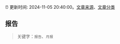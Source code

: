 :alarm_clock: 更新时间: 2024-11-05 20:40:00。[文章来源](/README.md)、[文章分类](/TAGS.md)

## 报告


> 关键字：`报告`、`月报`




